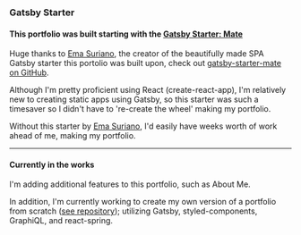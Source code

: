 ### Gatsby Starter
#### This portfolio was built starting with the [Gatsby Starter: Mate](https://github.com/EmaSuriano/gatsby-starter-mate)

Huge thanks to [Ema Suriano](https://github.com/EmaSuriano), the creator of the beautifully made SPA Gatsby starter this portolio was built upon, check out [gatsby-starter-mate on GitHub](https://github.com/EmaSuriano/gatsby-starter-mate).

Although I'm pretty proficient using React (create-react-app), I'm relatively new to creating static apps using Gatsby, so this starter was such a timesaver so I didn't have to 're-create the wheel' making my portfolio. 

Without this starter by [Ema Suriano](https://github.com/EmaSuriano), I'd easily have weeks worth of work ahead of me, making my portfolio.

---
#### Currently in the works

I'm adding additional features to this portfolio, such as About Me.

In addition,  I'm currently working to create my own version of a portfolio from scratch ([see repository](https://github.com/boostinwrx/tiffanyPortfolio-gatsby-styledcomp)); utilizing Gatsby, styled-components, GraphiQL, and react-spring.


